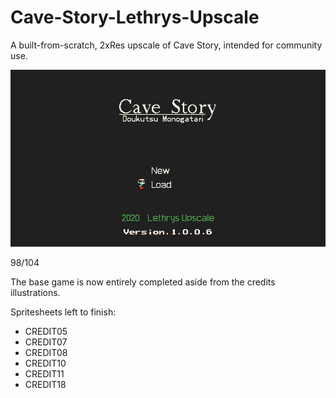 # Cave-Story-Lethrys-Upscale
A built-from-scratch, 2xRes upscale of Cave Story, intended for community use.

![Screenshot](screenshot.png)

98/104

The base game is now entirely completed aside from the credits illustrations.

Spritesheets left to finish:

- CREDIT05
- CREDIT07
- CREDIT08
- CREDIT10
- CREDIT11
- CREDIT18
